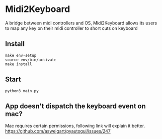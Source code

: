 # Midi2Keyboard
A bridge between midi controllers and OS, Midi2Keyboard allows its users to map any key on their midi controller to short cuts on keyboard


## Install
```
make env-setup
source env/bin/activate
make install
```

## Start
```
python3 main.py
```

## App doesn't dispatch the keyboard event on mac?
Mac requires certain permissions, following link will explain it better.
https://github.com/asweigart/pyautogui/issues/247